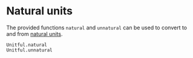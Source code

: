 # Natural units

The provided functions `natural` and `unnatural` can be used to convert to and from [natural units](https://en.wikipedia.org/wiki/Natural_units).

```@docs
Unitful.natural
Unitful.unnatural
```